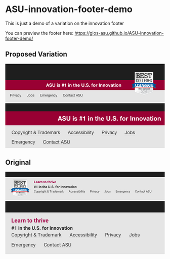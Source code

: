 # ASU-innovation-footer-demo
This is just a demo of a variation on the innovation footer

You can preview the footer here: https://gios-asu.github.io/ASU-innovation-footer-demo/

## Proposed Variation
![Image of variation Desktop](./screenshots/variation-desktop.png)
![Image of variation Mobile](./screenshots/variation-mobile.png)

## Original
![Image of original Desktop](./screenshots/original-desktop.png)
![Image of original Desktop](./screenshots/original-mobile.png)

